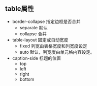 ## table属性
- border-collapse 指定边框是否合并
    - separate  默认
    - collapse  合并
- table-layout 固定或自动宽度
    - fixed 列宽由表格宽度和列宽度设定
    - auto  默认，列宽度由单元格内容设定。
- caption-side 标题的位置
    - top
    - left
    - right
    - bottom
